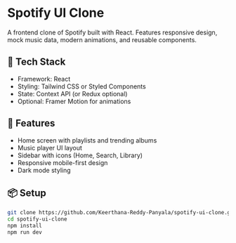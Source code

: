 
# Spotify UI Clone

A frontend clone of Spotify built with React. Features responsive design, mock music data, modern animations, and reusable components.

## 🔧 Tech Stack
- Framework: React
- Styling: Tailwind CSS or Styled Components
- State: Context API (or Redux optional)
- Optional: Framer Motion for animations

## 🚀 Features
- Home screen with playlists and trending albums
- Music player UI layout
- Sidebar with icons (Home, Search, Library)
- Responsive mobile-first design
- Dark mode styling

## 📦 Setup

```bash
git clone https://github.com/Keerthana-Reddy-Panyala/spotify-ui-clone.git
cd spotify-ui-clone
npm install
npm run dev
